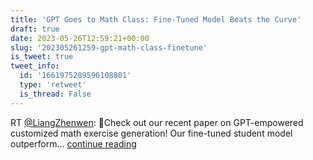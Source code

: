 ```yaml
---
title: 'GPT Goes to Math Class: Fine-Tuned Model Beats the Curve'
draft: true
date: 2023-05-26T12:59:21+00:00
slug: '202305261259-gpt-math-class-finetune'
is_tweet: true
tweet_info:
  id: '1661975289596108801'
  type: 'retweet'
  is_thread: False
---
```




RT [@LiangZhenwen](https://x.com/LiangZhenwen): 📢Check out our recent paper on GPT-empowered customized math exercise generation! Our fine-tuned student model outperform… [continue reading](https://x.com/sytelus/status/1661975289596108801)
